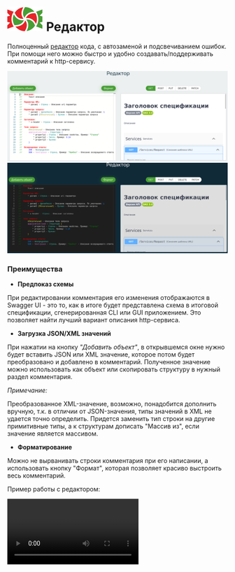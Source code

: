 # ![SWEET](../../logo/logo.svg) Редактор

Полноценный [редактор](https://1c-swagger.ru/#editor) кода, с автозаменой и подсвечиванием ошибок. При помощи него можно быстро и удобно создавать/поддерживать комментарий к http-сервису.

![SWEET](./images/editor-light.png#gh-light-mode-only) ![SWEET](./images/editor-dark.png#gh-dark-mode-only)

### Преимущества

- **Предпоказ схемы**

При редактировании комментария его изменения отображаются в Swagger UI - это то, как в итоге будет представлена схема в итоговой спецификации, сгенерированная CLI или GUI приложением. Это позволяет найти лучший вариант описания http-сервиса.

- **Загрузка JSON/XML значений**

При нажатии на кнопку *"Добавить объект"*, в открывшемся окне нужно будет вставить JSON или XML значение, которое потом будет преобразовано и добавлено в комментарий. 
Полученное значение можно использовать как объект или скопировать структуру в нужный раздел комментария.

*Примечание:*

Преобразованное XML-значение, возможно, понадобится дополнить вручную, т.к. в отличии от JSON-значения, типы значений в XML не удается точно определить. Придется заменить тип строки на другие примитивные типы, а к структурам дописать "Массив из", если значение является массивом.

- **Форматирование**

Можно не вырванивать строки комментария при его написании, а использовать кнопку "Формат", которая позволяет красиво выстроить весь комментарий.

Пример работы с редактором:

![example](./images/editor-light.mp4)